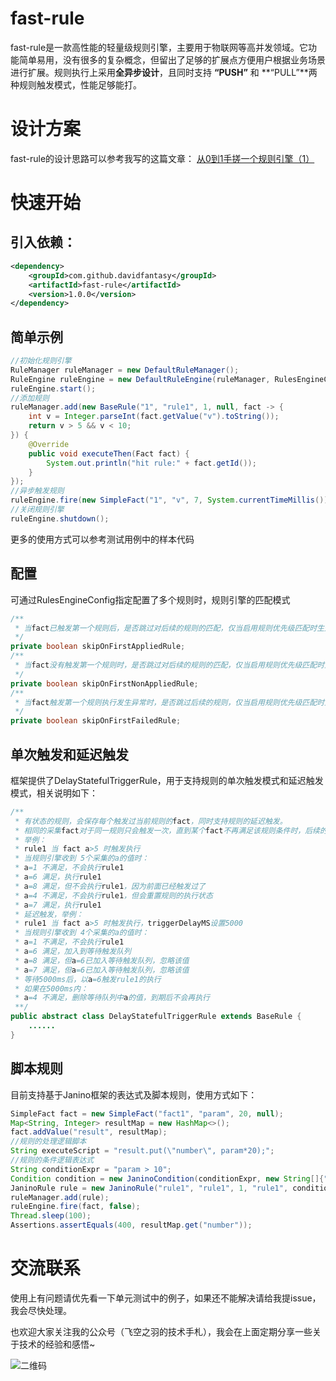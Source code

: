# fast-rule

fast-rule是一款高性能的轻量级规则引擎，主要用于物联网等高并发领域。它功能简单易用，没有很多的复杂概念，但留出了足够的扩展点方便用户根据业务场景进行扩展。规则执行上采用**全异步设计**，且同时支持 **“PUSH”** 和 **“PULL”**两种规则触发模式，性能足够能打。

# 设计方案
fast-rule的设计思路可以参考我写的这篇文章：
[从0到1手搓一个规则引擎（1）](https://mp.weixin.qq.com/s/yM8fjKokCnBo2zsFYsHokQ)

# 快速开始

## 引入依赖：

```xml
<dependency>
    <groupId>com.github.davidfantasy</groupId>
    <artifactId>fast-rule</artifactId>
    <version>1.0.0</version>
</dependency>
```
## 简单示例

~~~java
//初始化规则引擎
RuleManager ruleManager = new DefaultRuleManager();
RuleEngine ruleEngine = new DefaultRuleEngine(ruleManager, RulesEngineConfig.builder().build());
ruleEngine.start();
//添加规则
ruleManager.add(new BaseRule("1", "rule1", 1, null, fact -> {
    int v = Integer.parseInt(fact.getValue("v").toString());
    return v > 5 && v < 10;
}) {
    @Override
    public void executeThen(Fact fact) {
        System.out.println("hit rule:" + fact.getId());
    }
});
//异步触发规则
ruleEngine.fire(new SimpleFact("1", "v", 7, System.currentTimeMillis()), false);
//关闭规则引擎
ruleEngine.shutdown();
~~~
更多的使用方式可以参考测试用例中的样本代码

## 配置
可通过RulesEngineConfig指定配置了多个规则时，规则引擎的匹配模式
~~~java
/**
 * 当fact已触发第一个规则后，是否跳过对后续的规则的匹配，仅当启用规则优先级匹配时生效
 */
private boolean skipOnFirstAppliedRule;
/**
 * 当fact没有触发第一个规则时，是否跳过对后续的规则的匹配，仅当启用规则优先级匹配时生效
 */
private boolean skipOnFirstNonAppliedRule;
/**
 * 当fact触发第一个规则执行发生异常时，是否跳过后续的规则，仅当启用规则优先级匹配时生效
 */
private boolean skipOnFirstFailedRule;
~~~

## 单次触发和延迟触发
框架提供了DelayStatefulTriggerRule，用于支持规则的单次触发模式和延迟触发模式，相关说明如下：
~~~java
/**
 * 有状态的规则，会保存每个触发过当前规则的fact，同时支持规则的延迟触发。
 * 相同的采集fact对于同一规则只会触发一次，直到某个fact不再满足该规则条件时，后续的fact才会重新触发该规则
 * 举例：
 * rule1 当 fact a>5 时触发执行
 * 当规则引擎收到 5个采集的a的值时：
 * a=1 不满足，不会执行rule1
 * a=6 满足，执行rule1
 * a=8 满足，但不会执行rule1，因为前面已经触发过了
 * a=4 不满足，不会执行rule1，但会重置规则的执行状态
 * a=7 满足，执行rule1
 * 延迟触发，举例：
 * rule1 当 fact a>5 时触发执行，triggerDelayMS设置5000
 * 当规则引擎收到 4个采集的a的值时：
 * a=1 不满足，不会执行rule1
 * a=6 满足，加入到等待触发队列
 * a=8 满足，但a=6已加入等待触发队列，忽略该值
 * a=7 满足，但a=6已加入等待触发队列，忽略该值
 * 等待5000ms后，以a=6触发rule1的执行
 * 如果在5000ms内：
 * a=4 不满足，删除等待队列中a的值，到期后不会再执行
 **/
public abstract class DelayStatefulTriggerRule extends BaseRule {
    ......
}
~~~

## 脚本规则
目前支持基于Janino框架的表达式及脚本规则，使用方式如下：
~~~java
SimpleFact fact = new SimpleFact("fact1", "param", 20, null);
Map<String, Integer> resultMap = new HashMap<>();
fact.addValue("result", resultMap);
//规则的处理逻辑脚本
String executeScript = "result.put(\"number\", param*20);";
//规则的条件逻辑表达式
String conditionExpr = "param > 10";
Condition condition = new JaninoCondition(conditionExpr, new String[]{"param"}, new Class[]{Integer.class});
JaninoRule rule = new JaninoRule("rule1", "rule1", 1, "rule1", condition, executeScript, new String[]{"param", "result"}, new Class[]{Integer.class, Map.class});
ruleManager.add(rule);
ruleEngine.fire(fact, false);
Thread.sleep(100);
Assertions.assertEquals(400, resultMap.get("number"));
~~~

# 交流联系

使用上有问题请优先看一下单元测试中的例子，如果还不能解决请给我提issue，我会尽快处理。

也欢迎大家关注我的公众号（飞空之羽的技术手札），我会在上面定期分享一些关于技术的经验和感悟~

![二维码](https://github.com/davidfantasy/mybatis-plus-generator-ui/blob/master/imgs/wechat.jpg)